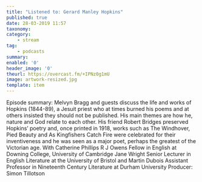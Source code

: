 ```yaml
---
title: "Listened to: Gerard Manley Hopkins"
published: true
date: 28-03-2019 11:57
taxonomy:
category:
	- stream
tag:
	- podcasts
summary:
enabled: '0'
header_image: '0'
theurl: https://overcast.fm/+IPNz0g1mU
image: artwork-resized.jpg
template: item
---
```

 
Episode summary: Melvyn Bragg and guests discuss the life and works of Hopkins (1844-89), a Jesuit priest who at times burned his poems and at others insisted they should not be published. His main themes are how he, nature and God relate to each other. His friend Robert Bridges preserved Hopkins’ poetry and, once printed in 1918, works such as The Windhover, Pied Beauty and As Kingfishers Catch Fire were celebrated for their inventiveness and he was seen as a major poet, perhaps the greatest of the Victorian age. With Catherine Phillips R J Owens Fellow in English at Downing College, University of Cambridge Jane Wright Senior Lecturer in English Literature at the University of Bristol and Martin Dubois Assistant Professor in Nineteenth Century Literature at Durham University Producer: Simon Tillotson
